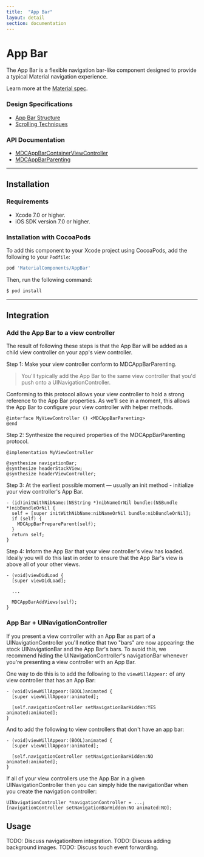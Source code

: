 ```yaml
---
title:  "App Bar"
layout: detail
section: documentation
---
```

# App Bar

The App Bar is a flexible navigation bar-like component designed to provide a typical Material
navigation experience.

Learn more at the
[Material spec](https://www.google.com/design/spec/patterns/scrolling-techniques.html).
<!--{: .intro :}-->

### Design Specifications

- [App Bar Structure](https://www.google.com/design/spec/layout/structure.html#structure-app-bar)
- [Scrolling Techniques](https://www.google.com/design/spec/patterns/scrolling-techniques.html)
<!--{: .icon-list }-->

### API Documentation

- [MDCAppBarContainerViewController](/apidocs/AppBar/Classes/MDCAppBarContainerViewController.html)
- [MDCAppBarParenting](/apidocs/AppBar/Protocols/MDCAppBarParenting.html)
<!--{: .icon-list }-->



- - -

## Installation

### Requirements

- Xcode 7.0 or higher.
- iOS SDK version 7.0 or higher.

### Installation with CocoaPods

To add this component to your Xcode project using CocoaPods, add the following to your `Podfile`:

~~~ bash
pod 'MaterialComponents/AppBar'
~~~

Then, run the following command:

~~~ bash
$ pod install
~~~



- - -

## Integration

### Add the App Bar to a view controller

The result of following these steps is that the App Bar will be added as a child view controller on
your app's view controller.

Step 1: Make your view controller conform to MDCAppBarParenting.

> You'll typically add the App Bar to the same view controller that you'd push onto a
> UINavigationController.

Conforming to this protocol allows your view controller to hold a strong reference to the App Bar
properties. As we'll see in a moment, this allows the App Bar to configure your view controller with
helper methods.

~~~ objc
@interface MyViewController () <MDCAppBarParenting>
@end
~~~

Step 2: Synthesize the required properties of the MDCAppBarParenting protocol.

~~~ objc
@implementation MyViewController

@synthesize navigationBar;
@synthesize headerStackView;
@synthesize headerViewController;
~~~

Step 3: At the earliest possible moment — usually an init method - initialize your view
controller's App Bar.

~~~ objc
- (id)initWithNibName:(NSString *)nibNameOrNil bundle:(NSBundle *)nibBundleOrNil {
  self = [super initWithNibName:nibNameOrNil bundle:nibBundleOrNil];
  if (self) {
    MDCAppBarPrepareParent(self);
  }
  return self;
}
~~~

Step 4: Inform the App Bar that your view controller's view has loaded. Ideally you will do this
last in order to ensure that the App Bar's view is above all of your other views.

~~~ objc
- (void)viewDidLoad {
  [super viewDidLoad];

  ...

  MDCAppBarAddViews(self);
}
~~~

### App Bar + UINavigationController

If you present a view controller with an App Bar as part of a UINavigationController you'll notice
that two "bars" are now appearing: the stock UINavigationBar and the App Bar's bars. To avoid this,
we recommend hiding the UINavigationController's navigationBar whenever you're presenting a view
controller with an App Bar.

One way to do this is to add the following to the `viewWillAppear:` of any view controller that
has an App Bar:

~~~ objc
- (void)viewWillAppear:(BOOL)animated {
  [super viewWillAppear:animated];

  [self.navigationController setNavigationBarHidden:YES animated:animated];
}
~~~

And to add the following to view controllers that don't have an app bar:

~~~ objc
- (void)viewWillAppear:(BOOL)animated {
  [super viewWillAppear:animated];

  [self.navigationController setNavigationBarHidden:NO animated:animated];
}
~~~

If all of your view controllers use the App Bar in a given UINavigationController then you can
simply hide the navigationBar when you create the navigation controller:

~~~ objc
UINavigationController *navigationController = ...;
[navigationController setNavigationBarHidden:NO animated:NO];
~~~

## Usage

TODO: Discuss navigationItem integration.
TODO: Discuss adding background images.
TODO: Discuss touch event forwarding.
